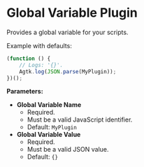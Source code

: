 # Global Variable Plugin

Provides a global variable for your scripts.

Example with defaults:

```javascript
(function () {
    // Logs: '{}'.
    Agtk.log(JSON.parse(MyPlugin));
})();
```

**Parameters:**

-   **Global Variable Name**
    -   Required.
    -   Must be a valid JavaScript identifier.
    -   Default: `MyPlugin`
-   **Global Variable Value**
    -   Required.
    -   Must be a valid JSON value.
    -   Default: `{}`
